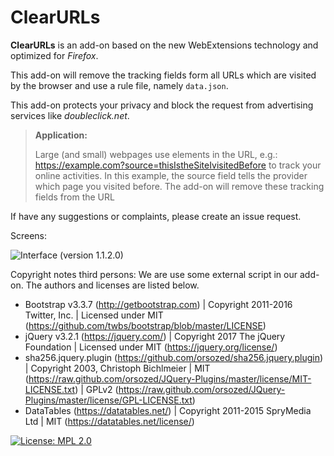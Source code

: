 # ClearURLs

**ClearURLs** is an add-on based on the new WebExtensions technology and optimized for *Firefox*.

This add-on will remove the tracking fields form all URLs which are visited by the browser and use a rule file, namely `data.json`.

This add-on protects your privacy and block the request from advertising services like *doubleclick.net*.

> **Application:**
>
> Large (and small) webpages use elements in the URL, e.g.: https://example.com?source=thisIstheSiteIvisitedBefore to track your online activities. In this example, the source field tells the provider which page you visited before. The add-on will remove these tracking fields from the URL

If have any suggestions or complaints, please create an issue request.

Screens:

![Interface (version 1.1.2.0)](https://github.com/KevinRoebert/ClearUrls/blob/master/promotion/screens/Popup_v_1.2.png?raw=true)


Copyright notes third persons:
We are use some external script in our add-on. The authors and licenses are listed below.
-   Bootstrap v3.3.7 (http://getbootstrap.com) |
    Copyright 2011-2016 Twitter, Inc. |
    Licensed under MIT (https://github.com/twbs/bootstrap/blob/master/LICENSE)
-   jQuery v3.2.1 (https://jquery.com/) |
    Copyright 2017 The jQuery Foundation |
    Licensed under MIT (https://jquery.org/license/)
-   sha256.jquery.plugin (https://github.com/orsozed/sha256.jquery.plugin) |
    Copyright 2003, Christoph Bichlmeier |
    MIT (https://raw.github.com/orsozed/JQuery-Plugins/master/license/MIT-LICENSE.txt) |
    GPLv2 (https://raw.github.com/orsozed/JQuery-Plugins/master/license/GPL-LICENSE.txt)
-   DataTables (https://datatables.net/) |  Copyright 2011-2015 SpryMedia Ltd | MIT (https://datatables.net/license/)

[![License: MPL 2.0](https://img.shields.io/badge/License-MPL%202.0-brightgreen.svg)](https://opensource.org/licenses/MPL-2.0)
